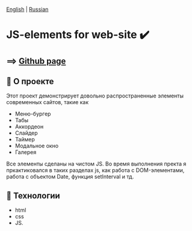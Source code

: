 [English](https://github.com/Pavel-Sol/JS-elements/blob/master/README.md) | [Russian](https://github.com/Pavel-Sol/JS-elements/blob/master/README-RU.md)

# JS-elements for web-site  :heavy_check_mark:

==>  [Github page](https://pavel-sol.github.io/JS-elements/)
--------------------------

:pushpin: О проекте
---------------
Этот проект демонстрирует довольно распространенные элементы современных
сайтов, такие как 

- Меню-бургер
- Табы
- Аккордеон
- Слайдер
- Таймер
- Модальное окно
- Галерея

Все элементы сделаны на чистом JS. Во время выполнения пректа я пркактиковался в таких разделах js, как работа с DOM-элементами, работа 
с объектом Date, функция setInterval и тд.

:pushpin: Технологии
---------------
- html
- css
- JS.